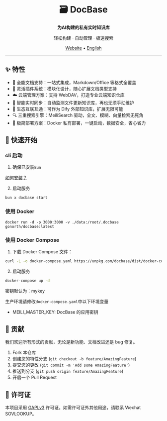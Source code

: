 <div align="center">
  <h1>🗃️ DocBase</h1>
  <p><strong>为AI构建的私有实时知识库</strong></p>
  <p>轻松构建 · 自动管理 · 极速搜索</p>
</div>

<p align="center">
  <a href="https://docbase.cc">Website</a> •
  <a href="./README.en.md">English</a>
</p>

---

## ✨ 特性

- 📂 全能文档支持：一站式集成，Markdown/Office 等格式全覆盖
- 🧩 灵活插件系统：模块化设计，随心扩展文档类型支持
- ☁️ 云端管理方案：支持 WebDAV，打造专业云端知识仓库
- 🚀 智能实时同步：自动监测文件更新知识库，再也无须手动维护
- 🔌 生态互联互通：可作为 Dify 外部知识库，扩展无限可能
- 🔍 三重搜索引擎：MeiliSearch 驱动，全文、模糊、向量检索无死角
- 🐳 极简部署方案：Docker 私有部署，一键启动，数据安全，省心省力

## 🚀 快速开始

### cli 启动

1. 确保已安装`Bun`

[如何安装？](https://www.bunjs.cn/docs/installation#%E5%AE%89%E8%A3%85)

2. 启动服务

```bash
bun x docbase start
```

### 使用 Docker

```
docker run -d -p 3000:3000 -v ./data:/root/.docbase gonorth/docbase:latest
```

### 使用 Docker Compose

1. 下载 Docker Compose 文件：

```bash
curl -L -o docker-compose.yaml https://unpkg.com/docbase/dist/docker-compose.yaml
```

2. 启动服务

```bash
docker-compose up -d
```

密钥默认为：mykey

生产环境请修改`docker-compose.yaml`中以下环境变量

- MEILI_MASTER_KEY: DocBase 的应用密钥

<!-- 客户端版 -->
<!-- 前端插件管理页面 -->
<!-- 多知识库前端页面 -->
<!-- 本地自动部署 meilisearch -->
<!-- 整合 aiaw 前端 -->
<!-- 制作宣传视频发 bilibili -->
<!-- 制作图文发小红书 -->

## 🤝 贡献

我们欢迎所有形式的贡献，无论是新功能、文档改进还是 bug 修复。

1. Fork 本仓库
2. 创建您的特性分支 (`git checkout -b feature/AmazingFeature`)
3. 提交您的更改 (`git commit -m 'Add some AmazingFeature'`)
4. 推送到分支 (`git push origin feature/AmazingFeature`)
5. 开启一个 Pull Request

## 📄 许可证

本项目采用 [GAPLv3](LICENSE) 许可证。如需许可证外其他用途，请联系 Wechat SOVLOOKUP。

<!-- 下一步-->

<!-- TODO 开发部署 -->
<!-- TODO 适配 bin 下的 meili -->
<!-- TODO 测试开发和部署，进行流水线发布 -->

<!-- TODO 文档 -->
<!-- TODO [文档] 文档补充插件开发教程 -->

<!-- TODO 前端界面 -->
<!-- TODO [图编辑实现] 模型管理 -->
<!-- TODO [图编辑实现] 知识库配置模型 -->
<!-- TODO [图编辑实现] 拓展配置插件 -->

<!-- TODO RAG 精准度 -->
<!-- TODO [插件] 探索更精准的 RAG -->
<!-- TODO [插件] 中间件插件（search、upsert、remove 操作可使用中间件拓展） -->
<!-- TODO [插件] 合集插件（多个插件为一个插件单元统一安装卸载） -->

<!-- 企业版 -->
<!-- 知识库自定义 dify 搜索的配置 -->
<!-- 文件时光旅行功能，记录修改记录 -->
<!-- 多用户 -->
<!-- OIDC 认证 -->
<!-- 知识库粒度的权限管理（webdav权限+搜索权限控制） -->
<!-- 知识库分享、挂载 -->
<!-- 前端 i8n -->
